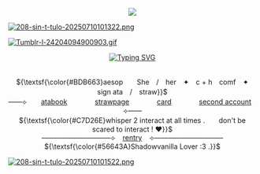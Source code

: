 <p align="center"> 
    <p align="center">
<img src="https://komarev.com/ghpvc/?username=aesvic&style=flat-square&color=706221&label=^w^+++"/>
        
 [![208-sin-t-tulo-20250710101322.png](https://i.postimg.cc/gc43FGnr/208-sin-t-tulo-20250710101322.png)](https://postimg.cc/0rMz7RGq)
 
[![Tumblr-l-24204094900903.gif](https://i.postimg.cc/GpPMw6WK/Tumblr-l-24204094900903.gif)](https://postimg.cc/wtv5D4TR)
</p>

<p align="center">
<a href="https://git.io/typing-svg"><img src="https://readme-typing-svg.demolab.com?font=Permanent+Marker&pause=1000&color=9AA65F&center=true&vCenter=true&width=500&height=36&lines=%22I+will+heal+your+wounds%22" alt="Typing SVG" /></a>
</p>

<p align="center">
   <br> ${\textsf{\color{#BDB663}aesop　　She　/　her　✦　c + h　comf　✦　sign ata　/　straw}}$ 
 <br>
  ——⟣　　<a href="https://foolsumbra.atabook.org/">atabook</a>　　　　<a href="https://foolsumbra.straw.page">strawpage</a>　　　　<a href="https://hallooangeredfisheh.carrd.co">card</a>　　　　<a href="https://github.com/appledeception">second account</a>　　⟢——
     <br> ${\textsf{\color{#C7D26E}whisper 2 interact at all times .　　don't be scared to interact ! ♥}}$ 
 <br>
   ——————————⟣⠀ <a href="https://rentry.co/vorqsaap">rentry</a> ⠀⟢——————————
         <br> ${\textsf{\color{#56643A}Shadowvanilla Lover :3 .}}$ 
 <br>
  </p>

<p align="center">
    
[![208-sin-t-tulo-20250710101522.png](https://i.postimg.cc/QdctDq0S/208-sin-t-tulo-20250710101522.png)](https://postimg.cc/Wdbj60RJ)
</p>


<p align="center">

